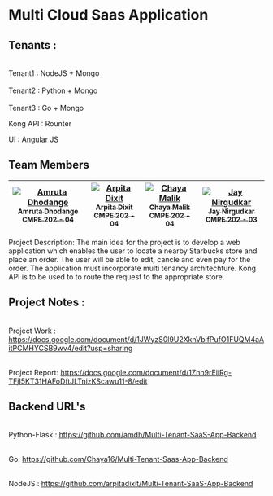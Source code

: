 # Multi Cloud Saas Application

## Tenants :

<br>Tenant1 : NodeJS + Mongo</br>
<br>Tenant2 : Python + Mongo</br>
<br>Tenant3 : Go + Mongo</br>

Kong API : Rounter

UI : Angular JS


## Team Members

| [![Amruta Dhodange](https://avatars.githubusercontent.com/amdh?s=100)<br /><sub>Amruta Dhodange<br />CMPE 202 - 04</sub>](https://github.com/amdh)<br /> | [![Arpita Dixit](https://avatars.githubusercontent.com/arpitadixit?s=100)<br /><sub>Arpita Dixit<br />CMPE 202 - 04</sub>](https://github.com/ArpitaDixit)<br /> | [![Chaya Malik](https://avatars.githubusercontent.com/Chaya16?s=100)<br /><sub>Chaya Malik<br />CMPE 202 - 04</sub>](https://github.com/Chaya16)<br /> | [![Jay Nirgudkar](https://avatars.githubusercontent.com/jnirgudkar1?s=100)<br /><sub>Jay Nirgudkar<br />CMPE 202 - 03</sub>](https://github.com/jnirgudkar1)<br /> |
| :----: | :----: | :----: | :----: |


Project Description:
The main idea for the project is to develop a web application which enables the user to locate a nearby Starbucks store and place an order. The user will be able to edit, cancle and even pay for the order. The application must incorporate multi tenancy architechture. Kong API is to be used to to route the request to the appropriate store.


## Project Notes :

<br>Project Work :
https://docs.google.com/document/d/1JWyzS0l9U2XknVbifPufO1FUQM4aAitPCMHYCSB9wv4/edit?usp=sharing</br>

<br> Project Report:
https://docs.google.com/document/d/1Zhh9rEiiRg-TFjI5KT31HAFoDftJLTnizKScawu11-8/edit</br>


## Backend URL's

<br>Python-Flask : https://github.com/amdh/Multi-Tenant-SaaS-App-Backend</br>

<br>Go: https://github.com/Chaya16/Multi-Tenant-Saas-App-Backend</br>

<br>NodeJS : https://github.com/arpitadixit/Multi-Tenant-SaaS-App-Backend</br>

